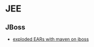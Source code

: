# JEE

## JBoss

* [exploded EARs with maven on jboss](https://stackoverflow.com/questions/14807703/maven-deploy-the-ear-as-an-exploded-archive-to-the-app-server)

